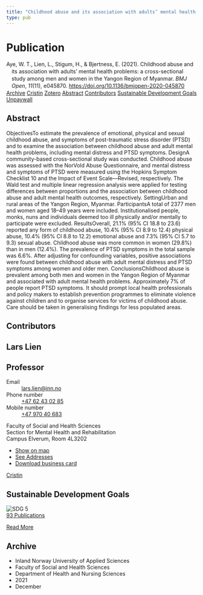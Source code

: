 ```yaml
---
title: "Childhood abuse and its association with adults’ mental health problems: a cross-sectional study among men and women in the Yangon Region of Myanmar"
type: pub
---
```

<h1>Publication</h1>
<article id="csl-bib-container-E82NE9SK" class="csl-bib-container">
  <div class="csl-bib-body" style="line-height: 1.35; padding-left: 1em; text-indent:-1em;">
  <div class="csl-entry">Aye, W. T., Lien, L., Stigum, H., &amp; Bjertness, E. (2021). Childhood abuse and its association with adults&#x2019; mental health problems: a cross-sectional study among men and women in the Yangon Region of Myanmar. <i>BMJ Open</i>, <i>11</i>(11), e045870. <a href="https://doi.org/10.1136/bmjopen-2020-045870">https://doi.org/10.1136/bmjopen-2020-045870</a></div>
</div>
  <div class="csl-bib-buttons">
    <a href="#taxonomy-article-E82NE9SK" class="csl-bib-button">Archive</a>
    <a href="https://app.cristin.no/results/show.jsf?id=1969401" alt="Cristin URL" class="csl-bib-button">Cristin</a>
    <a href="http://zotero.org/groups/5022929/items/E82NE9SK" alt="Zotero URL" class="csl-bib-button">Zotero</a>
    <a href="#abstract-article-E82NE9SK" class="csl-bib-button">Abstract</a>
    <a href="#contributors-article-E82NE9SK" class="csl-bib-button">Contributors</a>
    <a href="#sdg-article-E82NE9SK" class="csl-bib-button">Sustainable Development Goals</a>
    <a href="https://bmjopen.bmj.com/content/bmjopen/11/11/e045870.full.pdf" class="csl-bib-button">Unpaywall</a>
  </div>
  <div id="csl-bib-meta-container-E82NE9SK"></div>
</article>
<div id="csl-bib-meta-E82NE9SK" class="csl-bib-meta">
  <article id="abstract-article-E82NE9SK" class="abstract-article">
    <h1>Abstract</h1>
    ObjectivesTo estimate the prevalence of emotional, physical and sexual childhood abuse, and symptoms of post-traumatic stress disorder (PTSD) and to examine the association between childhood abuse and adult mental health problems, including mental distress and PTSD symptoms. DesignA community-based cross-sectional study was conducted. Childhood abuse was assessed with the NorVold Abuse Questionnaire, and mental distress and symptoms of PTSD were measured using the Hopkins Symptom Checklist 10 and the Impact of Event Scale—Revised, respectively. The Wald test and multiple linear regression analysis were applied for testing differences between proportions and the association between childhood abuse and adult mental health outcomes, respectively. SettingUrban and rural areas of the Yangon Region, Myanmar. ParticipantsA total of 2377 men and women aged 18–49 years were included. Institutionalised people, monks, nuns and individuals deemed too ill physically and/or mentally to participate were excluded. ResultsOverall, 21.1% (95% CI 18.8 to 23.6) reported any form of childhood abuse, 10.4% (95% CI 8.9 to 12.4) physical abuse, 10.4% (95% CI 8.8 to 12.2) emotional abuse and 7.3% (95% CI 5.7 to 9.3) sexual abuse. Childhood abuse was more common in women (29.8%) than in men (12.4%). The prevalence of PTSD symptoms in the total sample was 6.6%. After adjusting for confounding variables, positive associations were found between childhood abuse with adult mental distress and PTSD symptoms among women and older men. ConclusionsChildhood abuse is prevalent among both men and women in the Yangon Region of Myanmar and associated with adult mental health problems. Approximately 7% of people report PTSD symptoms. It should prompt local health professionals and policy makers to establish prevention programmes to eliminate violence against children and to organise services for victims of childhood abuse. Care should be taken in generalising findings for less populated areas.
  </article>
  <article id="contributors-article-E82NE9SK" class="contributors-article">
    <h1>Contributors</h1>
    <div class="personas">
<div class="vrtx-hinn-person-card">
<div class="photo">
<i class="lar la-user-circle missing-person"></i>
</div>
<div class="info">
<hgroup><h1>Lars Lien</h1>
<h2>Professor</h2>
</hgroup><dl>
<dt>Email</dt>
<dd>
<a href="mailto:lars.lien@inn.no">lars.lien@inn.no</a>
</dd>
<dt>Phone number</dt>
<dd><a href="tel:+4762430285">
+47 62 43 02 85
</a></dd>
<dt>Mobile number</dt>
<dd><a href="tel:+4797040683">
+47 970 40 683
</a></dd>
</dl>
<p>
Faculty of Social and Health Sciences<br>
Section for Mental Health and Rehabilitation<br>
Campus Elverum,
Room 4L3202
</p>
<ul class="vrtx-hinn-links">
<li><a href="https://www.google.com/maps?q=60.88177,11.53669">Show on map</a></li>
<li><a href="https://www.inn.no/english/find-an-employee/lars-lien.html#vrtx-hinn-addresses">See Addresses</a></li>
<li><a href="https://www.inn.no/english/find-an-employee/lars-lien.html?vrtx=vcf">Download business card</a></li>
</ul>
</div>
</div>
<a href="https://app.cristin.no/persons/show.jsf?id=14287" alt="Cristin URL" class="personas-cristin">Cristin</a>
</div>
  </article>
  <article id="sdg-article-E82NE9SK" class="sdg-article">
    <h1>Sustainable Development Goals</h1>
    <div class="sdg-container"><div id="sdg5" class="sdg">
<img src="{{< params subfolder >}}images/sdg/sdg05_en.png" class="image" alt="SDG 5">
<div class="sdg-overlay">
<a href="{{< params subfolder >}}en/archive/?sdg=5#archive" class="sdg-publication-count"><span>93</span> Publications</a>
<p><a href="https://sdgs.un.org/goals/goal5" class="sdg-read-more">Read More</a></p>
</div>
</div></div>
  </article>
  <article id="taxonomy-article-E82NE9SK" class="taxonomy-article">
    <h1>Archive</h1>
    <ul>
      <li>Inland Norway University of Applied Sciences</li>
      <li>Faculty of Social and Health Sciences</li>
      <li>Department of Health and Nursing Sciences</li>
      <li>2021</li>
      <li>December</li>
    </ul>
  </article>
</div>

